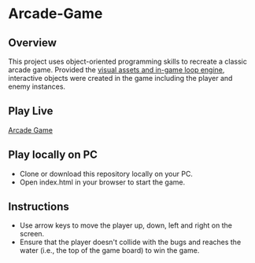 # Arcade-Game

## Overview
This project uses object-oriented programming skills to recreate a classic arcade game. Provided the [visual assets and in-game loop engine](https://github.com/udacity/frontend-nanodegree-arcade-game), interactive objects were created in the game including the player and enemy instances.

## Play Live
[Arcade Game](https://amarjeetsingh1999.github.io/Classic-Arcade-Game/)

## Play locally on PC
* Clone or download this repository locally on your PC.
* Open index.html in your browser to start the game.

## Instructions
* Use arrow keys to move the player up, down, left and right on the screen.
* Ensure that the player doesn't collide with the bugs and reaches the water (i.e., the top of the game board) to win the game.
